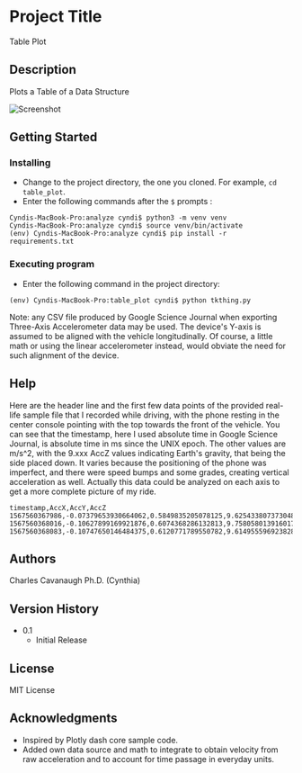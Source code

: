 # Project Title

Table Plot

## Description

Plots a Table of a Data Structure

![Screenshot](table-plot.png)

## Getting Started

### Installing

* Change to the project directory, the one you cloned. For example, `cd table_plot`. 
* Enter the following commands after the `$` prompts :
```
Cyndis-MacBook-Pro:analyze cyndi$ python3 -m venv venv
Cyndis-MacBook-Pro:analyze cyndi$ source venv/bin/activate
(env) Cyndis-MacBook-Pro:analyze cyndi$ pip install -r requirements.txt 
```
### Executing program

* Enter the following command in the project directory:
```
(env) Cyndis-MacBook-Pro:table_plot cyndi$ python tkthing.py
```
Note: any CSV file produced by Google Science Journal when exporting Three-Axis Accelerometer data may be used. The device's
 Y-axis is assumed to be aligned with the vehicle longitudinally. Of course, a little math or using the linear 
 accelerometer instead, would obviate the need for such alignment of the device. 

## Help

Here are the header line and the first few data points of the provided real-life sample file that I recorded while
driving, with the phone resting in the center console pointing with the top towards the front of the vehicle.
You can see that the timestamp, here I used absolute time in Google Science Journal, is absolute time in ms since the 
UNIX epoch. The other values are m/s^2, with the 9.xxx AccZ values indicating Earth's gravity, that being the side placed
down. It varies because the positioning of the phone was imperfect, and there were speed bumps and some grades, creating
vertical acceleration as well. Actually this data could be analyzed on each axis to get a more complete picture of my ride.

```
timestamp,AccX,AccY,AccZ
1567560367986,-0.07379653930664062,0.5849835205078125,9.625433807373048
1567560368016,-0.10627899169921876,0.6074368286132813,9.758058013916017
1567560368083,-0.10747650146484375,0.6120771789550782,9.614955596923828
```

## Authors

Charles Cavanaugh Ph.D. (Cynthia)

## Version History

* 0.1
    * Initial Release

## License

MIT License

## Acknowledgments

* Inspired by Plotly dash core sample code. 
* Added own data source and math to integrate to obtain velocity from raw
acceleration and to account for time passage in everyday units.
